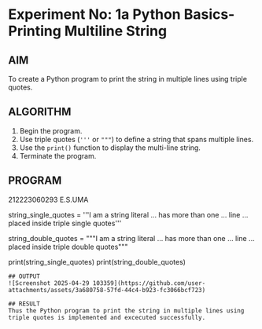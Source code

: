 # Experiment No: 1a Python Basics- Printing Multiline String

## AIM  
To create a Python program to print the string in multiple lines using triple quotes.

## ALGORITHM  
1. Begin the program.  
2. Use triple quotes (`'''` or `"""`) to define a string that spans multiple lines. 
3. Use the `print()` function to display the multi-line string.  
4. Terminate the program.

## PROGRAM
212223060293
E.S.UMA

string_single_quotes = '''I am a string literal
... has more than one
... line
... placed inside triple single quotes'''

string_double_quotes = """I am a string literal
... has more than one
... line
... placed inside triple double quotes"""

print(string_single_quotes)
print(string_double_quotes)
```
## OUTPUT
![Screenshot 2025-04-29 103359](https://github.com/user-attachments/assets/3a680758-57fd-44c4-b923-fc3066bcf723)

## RESULT
Thus the Python program to print the string in multiple lines using triple quotes is implemented and excecuted successfully.


